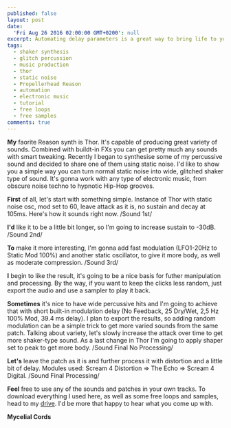 ```yaml
---
published: false
layout: post
date:
  'Fri Aug 26 2016 02:00:00 GMT+0200': null
excerpt: Automating delay parameters is a great way to bring life to your sounds.
tags:
  - shaker synthesis
  - glitch percussion
  - music production
  - thor
  - static noise
  - Propellerhead Reason
  - automation
  - electronic music
  - tutorial
  - free loops
  - free samples
comments: true
---
```

**My** faorite Reason synth is Thor. It's capable of producing great variety of sounds. Combined with buildt-in FXs you can get pretty much any sounds with smart tweaking. Recently I began to synthesise some of my percussive sound and decided to share one of them using static noise. I'd like to show you a simple way you can turn normal static noise into wide, glitched shaker type of sound. It's gonna work with any type of electronic music, from obscure noise techno to hypnotic Hip-Hop grooves. 

**First** of all, let's start with something simple. Instance of Thor with static noise osc, mod set to 60, leave attack as it is, no sustain and decay at 105ms. Here's how it sounds right now.
/Sound 1st/

**I'd** like it to be a little bit longer, so I'm going to increase sustain to -30dB. 
/Sound 2nd/

**To** make it more interesting, I'm gonna add fast modulation (LFO1-20Hz to Static Mod 100%) and another static oscillator, to give it more body, as well as moderate compression.
/Sound 3rd/

**I** begin to like the result, it's going to be a nice basis for futher manipulation and processing.
By the way, if you want to keep the clicks less random, just export the audio and use a sampler to play it back.

**Sometimes** it's nice to have wide percussive hits and I'm going to achieve that with short built-in modulation delay (No Feedback, 25 Dry/Wet, 2,5 Hz 100% Mod, 39.4 ms delay). I plan to export the results, so adding random modulation can be a simple trick to get more varied sounds from the same patch. Talking about variety, let's slowly increase the attack over time to get more shaker-type sound. As a last change in Thor I'm going to apply shaper set to peak to get more body. 
/Sound Final No Processing/

**Let's** leave the patch as it is and further process it with distortion and a little bit of delay. 
Modules used: Scream 4 Distortion => The Echo => Scream 4 Digital.
/Sound Final Processing/

**Feel** free to use any of the sounds and patches in your own tracks. To download everything I used here, as well as some free loops and samples, head to my [drive](https://drive.google.com/open?id=0BxDTpmbDjqHoQ0R2NExPWjB5c28). I'd be more that happy to hear what you come up with.

**Mycelial Cords**

